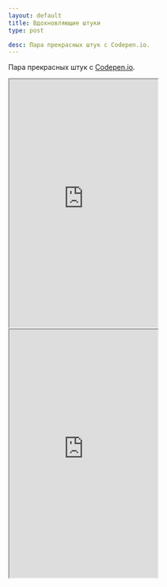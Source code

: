 ```yaml
---
layout: default
title: Вдохновляющие штуки
type: post

desc: Пара прекрасных штук с Codepen.io.
---
```

Пара прекрасных штук с <a href="http://codepen.io">Codepen.io</a>.<!--more-->

<iframe class="jsbin" style="height: 500px" src="http://cdpn.io/ejuJA"></iframe>

<iframe class="jsbin" style="height: 500px" src="http://cdpn.io/BuHka"></iframe>

